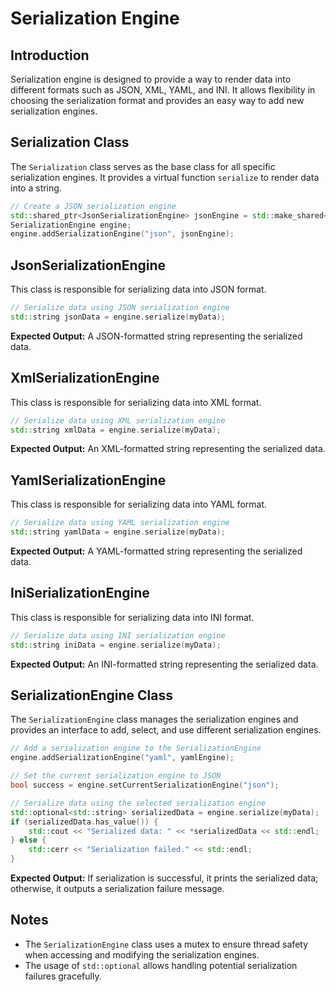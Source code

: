 # Serialization Engine

## Introduction

Serialization engine is designed to provide a way to render data into different formats such as JSON, XML, YAML, and INI. It allows flexibility in choosing the serialization format and provides an easy way to add new serialization engines.

## Serialization Class

The `Serialization` class serves as the base class for all specific serialization engines. It provides a virtual function `serialize` to render data into a string.

```cpp
// Create a JSON serialization engine
std::shared_ptr<JsonSerializationEngine> jsonEngine = std::make_shared<JsonSerializationEngine>();
SerializationEngine engine;
engine.addSerializationEngine("json", jsonEngine);
```

## JsonSerializationEngine

This class is responsible for serializing data into JSON format.

```cpp
// Serialize data using JSON serialization engine
std::string jsonData = engine.serialize(myData);
```

**Expected Output:**
A JSON-formatted string representing the serialized data.

## XmlSerializationEngine

This class is responsible for serializing data into XML format.

```cpp
// Serialize data using XML serialization engine
std::string xmlData = engine.serialize(myData);
```

**Expected Output:**
An XML-formatted string representing the serialized data.

## YamlSerializationEngine

This class is responsible for serializing data into YAML format.

```cpp
// Serialize data using YAML serialization engine
std::string yamlData = engine.serialize(myData);
```

**Expected Output:**
A YAML-formatted string representing the serialized data.

## IniSerializationEngine

This class is responsible for serializing data into INI format.

```cpp
// Serialize data using INI serialization engine
std::string iniData = engine.serialize(myData);
```

**Expected Output:**
An INI-formatted string representing the serialized data.

## SerializationEngine Class

The `SerializationEngine` class manages the serialization engines and provides an interface to add, select, and use different serialization engines.

```cpp
// Add a serialization engine to the SerializationEngine
engine.addSerializationEngine("yaml", yamlEngine);

// Set the current serialization engine to JSON
bool success = engine.setCurrentSerializationEngine("json");

// Serialize data using the selected serialization engine
std::optional<std::string> serializedData = engine.serialize(myData);
if (serializedData.has_value()) {
    std::cout << "Serialized data: " << *serializedData << std::endl;
} else {
    std::cerr << "Serialization failed." << std::endl;
}
```

**Expected Output:**
If serialization is successful, it prints the serialized data; otherwise, it outputs a serialization failure message.

## Notes

- The `SerializationEngine` class uses a mutex to ensure thread safety when accessing and modifying the serialization engines.
- The usage of `std::optional` allows handling potential serialization failures gracefully.
